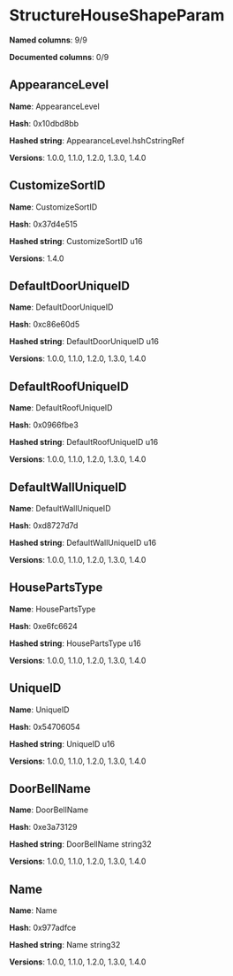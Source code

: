 # StructureHouseShapeParam
**Named columns**: 9/9

**Documented columns**: 0/9

## AppearanceLevel

**Name**: AppearanceLevel

**Hash**: 0x10dbd8bb

**Hashed string**: AppearanceLevel.hshCstringRef

**Versions**: 1.0.0, 1.1.0, 1.2.0, 1.3.0, 1.4.0

## CustomizeSortID

**Name**: CustomizeSortID

**Hash**: 0x37d4e515

**Hashed string**: CustomizeSortID u16

**Versions**: 1.4.0

## DefaultDoorUniqueID

**Name**: DefaultDoorUniqueID

**Hash**: 0xc86e60d5

**Hashed string**: DefaultDoorUniqueID u16

**Versions**: 1.0.0, 1.1.0, 1.2.0, 1.3.0, 1.4.0

## DefaultRoofUniqueID

**Name**: DefaultRoofUniqueID

**Hash**: 0x0966fbe3

**Hashed string**: DefaultRoofUniqueID u16

**Versions**: 1.0.0, 1.1.0, 1.2.0, 1.3.0, 1.4.0

## DefaultWallUniqueID

**Name**: DefaultWallUniqueID

**Hash**: 0xd8727d7d

**Hashed string**: DefaultWallUniqueID u16

**Versions**: 1.0.0, 1.1.0, 1.2.0, 1.3.0, 1.4.0

## HousePartsType

**Name**: HousePartsType

**Hash**: 0xe6fc6624

**Hashed string**: HousePartsType u16

**Versions**: 1.0.0, 1.1.0, 1.2.0, 1.3.0, 1.4.0

## UniqueID

**Name**: UniqueID

**Hash**: 0x54706054

**Hashed string**: UniqueID u16

**Versions**: 1.0.0, 1.1.0, 1.2.0, 1.3.0, 1.4.0

## DoorBellName

**Name**: DoorBellName

**Hash**: 0xe3a73129

**Hashed string**: DoorBellName string32

**Versions**: 1.0.0, 1.1.0, 1.2.0, 1.3.0, 1.4.0

## Name

**Name**: Name

**Hash**: 0x977adfce

**Hashed string**: Name string32

**Versions**: 1.0.0, 1.1.0, 1.2.0, 1.3.0, 1.4.0


